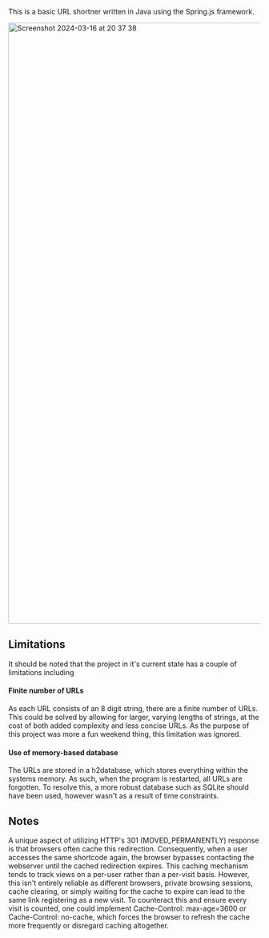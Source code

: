 This is a basic URL shortner written in Java using the Spring.js framework.

<img width="1199" alt="Screenshot 2024-03-16 at 20 37 38" src="https://github.com/samuellogan/shorturl/assets/42814104/8d9e179f-2fb0-4b18-a3e4-325cfef44103">

## Limitations
It should be noted that the project in it's current state has a couple of limitations including 
#### Finite number of URLs
As each URL consists of an 8 digit string, there are a finite number of URLs. This could be solved by allowing for larger, varying lengths of strings, at the cost of both added complexity and less concise URLs. As the purpose of this project was more a fun weekend thing, this limitation was ignored.

#### Use of memory-based database
The URLs are stored in a h2database, which stores everything within the systems memory. As such, when the program is restarted, all URLs are forgotten. To resolve this, a more robust database such as SQLite should have been used, however wasn't as a result of time constraints.

## Notes
A unique aspect of utilizing HTTP's 301 (MOVED_PERMANENTLY) response is that browsers often cache this redirection. Consequently, when a user accesses the same shortcode again, the browser bypasses contacting the webserver until the cached redirection expires. This caching mechanism tends to track views on a per-user rather than a per-visit basis. However, this isn't entirely reliable as different browsers, private browsing sessions, cache clearing, or simply waiting for the cache to expire can lead to the same link registering as a new visit. To counteract this and ensure every visit is counted, one could implement Cache-Control: max-age=3600 or Cache-Control: no-cache, which forces the browser to refresh the cache more frequently or disregard caching altogether.

